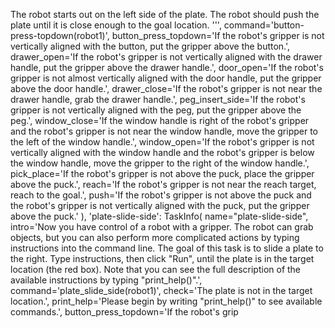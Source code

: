 

The robot starts out on the left side of the plate.
The robot should push the plate until it is close enough to the goal location.
''',
        command='button-press-topdown(robot1)',
        button_press_topdown='If the robot\'s gripper is not vertically aligned with the button, put the gripper above the button.',
        drawer_open='If the robot\'s gripper is not vertically aligned with the drawer handle, put the gripper above the drawer handle.',
        door_open='If the robot\'s gripper is not almost vertically aligned with the door handle, put the gripper above the door handle.',
        drawer_close='If the robot\'s gripper is not near the drawer handle, grab the drawer handle.',
        peg_insert_side='If the robot\'s gripper is not vertically aligned with the peg, put the gripper above the peg.',
        window_close='If the window handle is right of the robot\'s gripper and the robot\'s gripper is not near the window handle, move the gripper to the left of the window handle.',
        window_open='If the robot\'s gripper is not vertically aligned with the window handle and the robot\'s gripper is below the window handle, move the gripper to the right of the window handle.',
        pick_place='If the robot\'s gripper is not above the puck, place the gripper above the puck.',
        reach='If the robot\'s gripper is not near the reach target, reach to the goal.',
        push='If the robot\'s gripper is not above the puck and the robot\'s gripper is not vertically aligned with the puck, put the gripper above the puck.'
    ),
    'plate-slide-side':
    TaskInfo(
        name="plate-slide-side",
        intro='Now you have control of a robot with a gripper. The robot can grab objects, but you can also perform more complicated actions by typing instructions into the command line. The goal of this task is to slide a plate to the right. Type instructions, then click "Run", until the plate is in the target location (the red box). Note that you can see the full description of the available instructions by typing "print_help()".',
        command='plate_slide_side(robot1)',
        check='The plate is not in the target location.',
        print_help='Please begin by writing "print_help()" to see available commands.',
        button_press_topdown='If the robot\'s grip